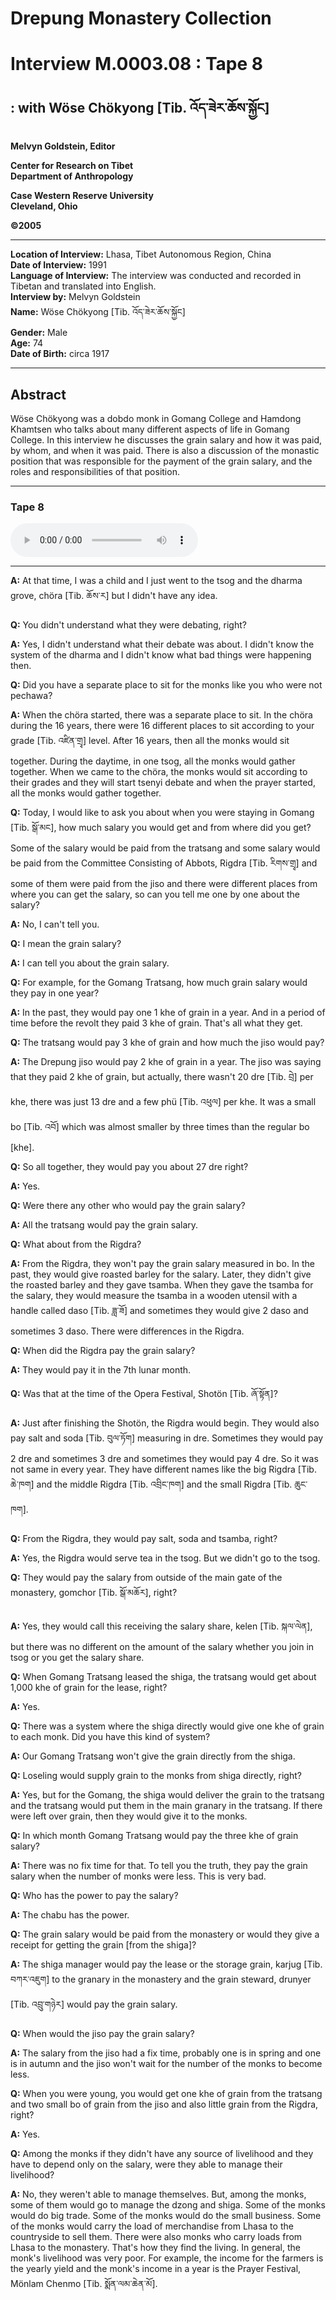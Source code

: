 # Drepung Monastery Collection  
# Interview M.0003.08 : Tape 8  
##  : with Wöse Chökyong [Tib. འོད་ཟེར་ཆོས་སྐྱོང]  
  
**Melvyn Goldstein, Editor**  

**Center for Research on Tibet**  
**Department of Anthropology**  

**Case Western Reserve University**  
**Cleveland, Ohio**  

**©2005**  

---  
**Location of Interview:** Lhasa, Tibet Autonomous Region, China  
**Date of Interview:** 1991  
**Language of Interview:** The interview was conducted and recorded in Tibetan and translated into English.  
**Interview by:** Melvyn Goldstein  
**Name:** Wöse Chökyong [Tib. འོད་ཟེར་ཆོས་སྐྱོང]  
**Gender:** Male  
**Age:** 74  
**Date of Birth:** circa 1917  
  
---  
## Abstract  

 Wöse Chökyong was a dobdo monk in Gomang College and Hamdong Khamtsen who talks about many different aspects of life in Gomang College. In this interview he discusses the grain salary and how it was paid, by whom, and when it was paid. There is also a discussion of the monastic position that was responsible for the payment of the grain salary, and the roles and responsibilities of that position.   

---  
### Tape 8  

<audio controls>
<source src="https://tile.loc.gov/storage-services/service/asian/asiantoha/M_0003_08/M_0003_08.mp3" type="audio/mp3">
Your browser does not support the audio element.
</audio>  

---

**A:**  At that time, I was a child and I just went to the <span class="tooltip" data-text="[tib. ཚོགས] 1. A prayer assembly meeting in monasteries when all the monks come to an assembly hall and chant prayers together. 2. An offering made of tsamba, butter and dry cheese in the shape of a cone.">tsog</span> and the <span class="tooltip" data-text="[tib. chöra (ཆོས་ར)] The walled-in grove in monasteries (monastic colleges) where monks go to study/practice debating.">dharma grove</span>, <span class="tooltip" data-text="[tib. ཆོས་ར] The special grove (&quot;dharma grove&quot;) in monasteries where monks formally met to practice debating.">chöra</span> [Tib. ཆོས་ར] but I didn't have any idea.   

**Q:**  You didn't understand what they were debating, right?   

**A:**  Yes, I didn't understand what their debate was about. I didn't know the system of the dharma and I didn't know what bad things were happening then.   

**Q:**  Did you have a separate place to sit for the monks like you who were not <span class="tooltip" data-text="[tib. དཔེ་ཆ་བ] A monk studying the monastic philosophical curriculum. A scholar monk.">pechawa</span>?   

**A:**  When the <span class="tooltip" data-text="[tib. ཆོས་ར] The special grove (&quot;dharma grove&quot;) in monasteries where monks formally met to practice debating.">chöra</span> started, there was a separate place to sit. In the chöra during the 16 years, there were 16 different places to sit according to your grade [Tib. འཛིན་གྲྭ] level. After 16 years, then all the monks would sit together. During the daytime, in one <span class="tooltip" data-text="[tib. ཚོགས] 1. A prayer assembly meeting in monasteries when all the monks come to an assembly hall and chant prayers together. 2. An offering made of tsamba, butter and dry cheese in the shape of a cone.">tsog</span>, all the monks would gather together. When we came to the chöra, the monks would sit according to their grades and they will start <span class="tooltip" data-text="[tib. མཚན་ཉིད] Buddhist dialectics. This is taught after the six-year curriculum called düdra.">tsenyi</span> debate and when the prayer started, all the monks would gather together.   

**Q:**  Today, I would like to ask you about when you were staying in <span class="tooltip" data-text="[tib. སྒོ་མང] One of the large colleges in Drepung Monastery.">Gomang</span> [Tib. སྒོ་མང], how much salary you would get and from where did you get? Some of the salary would be paid from the <span class="tooltip" data-text="[tib. གྲྭ་ཚང] A &quot;college&quot; within a monastery, for example, in Drepung Monastery there were four main tratsang: Gomang, Loseling, Deyang and Ngagpa. These tratsang were property owning corporate entities and included monks who were organized into residential dormitories called Khamtsen.">tratsang</span> and some salary would be paid from the Committee Consisting of Abbots, Rigdra [Tib. རིགས་གྲྭ] and some of them were paid from the <span class="tooltip" data-text="[tib. སྤྱི་བསོ] The head managers/stewards of monasteries as a whole, especially the large Gelugpa monasteries like Sera and Drepung.">jiso</span> and there were different places from where you can get the salary, so can you tell me one by one about the salary?   

**A:**  No, I can't tell you.   

**Q:**  I mean the grain salary?   

**A:**  I can tell you about the grain salary.   

**Q:**  For example, for the <span class="tooltip" data-text="[tib. སྒོ་མང] One of the large colleges in Drepung Monastery.">Gomang</span> Tratsang, how much grain salary would they pay in one year?   

**A:**  In the past, they would pay one 1 <span class="tooltip" data-text="[tib. ཁལ] A traditional volume measurement used for measuring grain in traditional Tibetan society. Sizes of this unit varied somewhat, but the official government khe (called mkhar ru or bstan dzin mkha ru) weighed about 28-31 pounds for barley. It was used to convey the size of fields. For example, a field said to be 10 khe in size meant that 10 khe of seed could be sown on that field.">khe</span> of grain in a year. And in a period of time before the revolt they paid 3 khe of grain. That's all what they get.   

**Q:**  The <span class="tooltip" data-text="[tib. གྲྭ་ཚང] A &quot;college&quot; within a monastery, for example, in Drepung Monastery there were four main tratsang: Gomang, Loseling, Deyang and Ngagpa. These tratsang were property owning corporate entities and included monks who were organized into residential dormitories called Khamtsen.">tratsang</span> would pay 3 <span class="tooltip" data-text="[tib. ཁལ] A traditional volume measurement used for measuring grain in traditional Tibetan society. Sizes of this unit varied somewhat, but the official government khe (called mkhar ru or bstan dzin mkha ru) weighed about 28-31 pounds for barley. It was used to convey the size of fields. For example, a field said to be 10 khe in size meant that 10 khe of seed could be sown on that field.">khe</span> of grain and how much the <span class="tooltip" data-text="[tib. སྤྱི་བསོ] The head managers/stewards of monasteries as a whole, especially the large Gelugpa monasteries like Sera and Drepung.">jiso</span> would pay?   

**A:**  The Drepung <span class="tooltip" data-text="[tib. སྤྱི་བསོ] The head managers/stewards of monasteries as a whole, especially the large Gelugpa monasteries like Sera and Drepung.">jiso</span> would pay 2 <span class="tooltip" data-text="[tib. ཁལ] A traditional volume measurement used for measuring grain in traditional Tibetan society. Sizes of this unit varied somewhat, but the official government khe (called mkhar ru or bstan dzin mkha ru) weighed about 28-31 pounds for barley. It was used to convey the size of fields. For example, a field said to be 10 khe in size meant that 10 khe of seed could be sown on that field.">khe</span> of grain in a year. The jiso was saying that they paid 2 khe of grain, but actually, there wasn't 20 <span class="tooltip" data-text="[tib. བྲེ] A unit of traditional volume measurement [a container] in Tibet, 20 of which typically equaled one khe or bo [also a container], although in some areas there were only 16 dre in one khe.">dre</span> [Tib. བྲེ] per khe, there was just 13 dre and a few phü [Tib. འཕུལ] per khe. It was a small bo [Tib. འབོ] which was almost smaller by three times than the regular bo [khe].   

**Q:**  So all together, they would pay you about 27 <span class="tooltip" data-text="[tib. བྲེ] A unit of traditional volume measurement [a container] in Tibet, 20 of which typically equaled one khe or bo [also a container], although in some areas there were only 16 dre in one khe.">dre</span> right?   

**A:**  Yes.   

**Q:**  Were there any other who would pay the grain salary?   

**A:**  All the <span class="tooltip" data-text="[tib. གྲྭ་ཚང] A &quot;college&quot; within a monastery, for example, in Drepung Monastery there were four main tratsang: Gomang, Loseling, Deyang and Ngagpa. These tratsang were property owning corporate entities and included monks who were organized into residential dormitories called Khamtsen.">tratsang</span> would pay the grain salary.   

**Q:**  What about from the Rigdra?   

**A:**  From the Rigdra, they won't pay the grain salary measured in bo. In the past, they would give roasted barley for the salary. Later, they didn't give the roasted barley and they gave <span class="tooltip" data-text="[tib. རྩམ་པ] The traditional Tibetan staple food that consists of grain that is roasted (popped), usually in heated sand, and then ground into a flour.">tsamba</span>. When they gave the tsamba for the salary, they would measure the tsamba in a wooden utensil with a handle called <span class="tooltip" data-text="[tib. ཟླ་ཟོ] A wooden container used as a measurement unit in some localities that was a little bit larger than a dre [tib. བྲེ].">daso</span> [Tib. ཟླ་ཟོ] and sometimes they would give 2 daso and sometimes 3 daso. There were differences in the Rigdra.   

**Q:**  When did the Rigdra pay the grain salary?   

**A:**  They would pay it in the 7th lunar month.   

**Q:**  Was that at the time of the Opera Festival, <span class="tooltip" data-text="[tib. ཞོ་སྟོན] The &quot;Yogurt&quot; Festival held in Lhasa to celebrate the end of the monks&#x27; summer retreat in the middle of the 5th lunar month (usually August). It was a time when Tibetan operas were performed.">Shotön</span> [Tib. ཞོ་སྟོན]?   

**A:**  Just after finishing the <span class="tooltip" data-text="[tib. ཞོ་སྟོན] The &quot;Yogurt&quot; Festival held in Lhasa to celebrate the end of the monks&#x27; summer retreat in the middle of the 5th lunar month (usually August). It was a time when Tibetan operas were performed.">Shotön</span>, the Rigdra would begin. They would also pay salt and soda [Tib. བུལ་ཏོག] measuring in <span class="tooltip" data-text="[tib. བྲེ] A unit of traditional volume measurement [a container] in Tibet, 20 of which typically equaled one khe or bo [also a container], although in some areas there were only 16 dre in one khe.">dre</span>. Sometimes they would pay 2 dre and sometimes 3 dre and sometimes they would pay 4 dre. So it was not same in every year. They have different names like the big Rigdra [Tib. ཆེ་ཁག] and the middle Rigdra [Tib. འབྲིང་ཁག] and the small Rigdra [Tib. ཆུང་ཁག].   

**Q:**  From the Rigdra, they would pay salt, soda and <span class="tooltip" data-text="[tib. རྩམ་པ] The traditional Tibetan staple food that consists of grain that is roasted (popped), usually in heated sand, and then ground into a flour.">tsamba</span>, right?   

**A:**  Yes, the Rigdra would serve tea in the tsog. But we didn't go to the tsog.   

**Q:**  They would pay the salary from outside of the main gate of the monastery, <span class="tooltip" data-text="[tib. སྒོ་མཆོར] The area outside of the monastic assembly hall that is supported by tall pillars.">gomchor</span> [Tib. སྒོ་མཆོར], right?   

**A:**  Yes, they would call this receiving the salary share, <span class="tooltip" data-text="[tib. སྐལ་ལེན] A special right allowing certain monks to take their share of alms outside of the prayer assembly hall. This privilege meant they did not have to attend the prayer session to get their alms.">kelen</span> [Tib. སྐལ་ལེན], but there was no different on the amount of the salary whether you join in <span class="tooltip" data-text="[tib. ཚོགས] 1. A prayer assembly meeting in monasteries when all the monks come to an assembly hall and chant prayers together. 2. An offering made of tsamba, butter and dry cheese in the shape of a cone.">tsog</span> or you get the salary share.   

**Q:**  When <span class="tooltip" data-text="[tib. སྒོ་མང] One of the large colleges in Drepung Monastery.">Gomang</span> Tratsang leased the <span class="tooltip" data-text="[tib. གཞིས་ཀ] A manorial estate.">shiga</span>, the <span class="tooltip" data-text="[tib. གྲྭ་ཚང] A &quot;college&quot; within a monastery, for example, in Drepung Monastery there were four main tratsang: Gomang, Loseling, Deyang and Ngagpa. These tratsang were property owning corporate entities and included monks who were organized into residential dormitories called Khamtsen.">tratsang</span> would get about 1,000 <span class="tooltip" data-text="[tib. ཁལ] A traditional volume measurement used for measuring grain in traditional Tibetan society. Sizes of this unit varied somewhat, but the official government khe (called mkhar ru or bstan dzin mkha ru) weighed about 28-31 pounds for barley. It was used to convey the size of fields. For example, a field said to be 10 khe in size meant that 10 khe of seed could be sown on that field.">khe</span> of grain for the lease, right?   

**A:**  Yes.   

**Q:**  There was a system where the <span class="tooltip" data-text="[tib. གཞིས་ཀ] A manorial estate.">shiga</span> directly would give one <span class="tooltip" data-text="[tib. ཁལ] A traditional volume measurement used for measuring grain in traditional Tibetan society. Sizes of this unit varied somewhat, but the official government khe (called mkhar ru or bstan dzin mkha ru) weighed about 28-31 pounds for barley. It was used to convey the size of fields. For example, a field said to be 10 khe in size meant that 10 khe of seed could be sown on that field.">khe</span> of grain to each monk. Did you have this kind of system?   

**A:**  Our <span class="tooltip" data-text="[tib. སྒོ་མང] One of the large colleges in Drepung Monastery.">Gomang</span> Tratsang won't give the grain directly from the shiga.   

**Q:**  <span class="tooltip" data-text="[tib. བློ་གསལ་གླིང] One of the main colleges in Drepung Monastery.">Loseling</span> would supply grain to the monks from <span class="tooltip" data-text="[tib. གཞིས་ཀ] A manorial estate.">shiga</span> directly, right?   

**A:**  Yes, but for the <span class="tooltip" data-text="[tib. སྒོ་མང] One of the large colleges in Drepung Monastery.">Gomang</span>, the <span class="tooltip" data-text="[tib. གཞིས་ཀ] A manorial estate.">shiga</span> would deliver the grain to the <span class="tooltip" data-text="[tib. གྲྭ་ཚང] A &quot;college&quot; within a monastery, for example, in Drepung Monastery there were four main tratsang: Gomang, Loseling, Deyang and Ngagpa. These tratsang were property owning corporate entities and included monks who were organized into residential dormitories called Khamtsen.">tratsang</span> and the tratsang would put them in the main granary in the tratsang. If there were left over grain, then they would give it to the monks.   

**Q:**  In which month <span class="tooltip" data-text="[tib. སྒོ་མང] One of the large colleges in Drepung Monastery.">Gomang</span> Tratsang would pay the three <span class="tooltip" data-text="[tib. ཁལ] A traditional volume measurement used for measuring grain in traditional Tibetan society. Sizes of this unit varied somewhat, but the official government khe (called mkhar ru or bstan dzin mkha ru) weighed about 28-31 pounds for barley. It was used to convey the size of fields. For example, a field said to be 10 khe in size meant that 10 khe of seed could be sown on that field.">khe</span> of grain salary?   

**A:**  There was no fix time for that. To tell you the truth, they pay the grain salary when the number of monks were less. This is very bad.   

**Q:**  Who has the power to pay the salary?   

**A:**  The <span class="tooltip" data-text="[tib. ཕྱག་སྦུག] A manager (of estates and endowments) of a monastic college or monastic khamtsen.">chabu</span> has the power.   

**Q:**  The grain salary would be paid from the monastery or would they give a receipt for getting the grain [from the shiga]?   

**A:**  The <span class="tooltip" data-text="[tib. གཞིས་ཀ] A manorial estate.">shiga</span> manager would pay the lease or the storage grain, karjug [Tib. བཀར་འཇུག] to the granary in the monastery and the grain steward, <span class="tooltip" data-text="[tib. འབྲུ་གཉེར] A steward (nyerpa) in charge of grain.">drunyer</span> [Tib. འབྲུ་གཉེར] would pay the grain salary.   

**Q:**  When would the <span class="tooltip" data-text="[tib. སྤྱི་བསོ] The head managers/stewards of monasteries as a whole, especially the large Gelugpa monasteries like Sera and Drepung.">jiso</span> pay the grain salary?   

**A:**  The salary from the <span class="tooltip" data-text="[tib. སྤྱི་བསོ] The head managers/stewards of monasteries as a whole, especially the large Gelugpa monasteries like Sera and Drepung.">jiso</span> had a fix time, probably one is in spring and one is in autumn and the jiso won't wait for the number of the monks to become less.   

**Q:**  When you were young, you would get one <span class="tooltip" data-text="[tib. ཁལ] A traditional volume measurement used for measuring grain in traditional Tibetan society. Sizes of this unit varied somewhat, but the official government khe (called mkhar ru or bstan dzin mkha ru) weighed about 28-31 pounds for barley. It was used to convey the size of fields. For example, a field said to be 10 khe in size meant that 10 khe of seed could be sown on that field.">khe</span> of grain from the <span class="tooltip" data-text="[tib. གྲྭ་ཚང] A &quot;college&quot; within a monastery, for example, in Drepung Monastery there were four main tratsang: Gomang, Loseling, Deyang and Ngagpa. These tratsang were property owning corporate entities and included monks who were organized into residential dormitories called Khamtsen.">tratsang</span> and two small bo of grain from the <span class="tooltip" data-text="[tib. སྤྱི་བསོ] The head managers/stewards of monasteries as a whole, especially the large Gelugpa monasteries like Sera and Drepung.">jiso</span> and also little grain from the Rigdra, right?   

**A:**  Yes.   

**Q:**  Among the monks if they didn't have any source of livelihood and they have to depend only on the salary, were they able to manage their livelihood?   

**A:**  No, they weren't able to manage themselves. But, among the monks, some of them would go to manage the <span class="tooltip" data-text="[tib. རྫོང] A district in the traditional Tibetan governmental structure. This large administrative unit was headed by one or two district heads (tib. dzongpön [རྫོང་དཔོན]) appointed by the Tibetan government. Typically there was one lay official and one monk official who were jointly sent from Lhasa for three year terms. They were responsible for collecting taxes and adjudicating disputes in their district. These dzong were equivalent to counties (ch. 县) in the current Chinese system of administration.">dzong</span> and shiga. Some of the monks would do big trade. Some of the monks would do the small business. Some of the monks would carry the load of merchandise from Lhasa to the countryside to sell them. There were also monks who carry loads from Lhasa to the monastery. That's how they find the living. In general, the monk's livelihood was very poor. For example, the income for the farmers is the yearly yield and the monk's income in a year is the Prayer Festival, Mönlam Chenmo [Tib. སྨོན་ལམ་ཆེན་མོ].   

